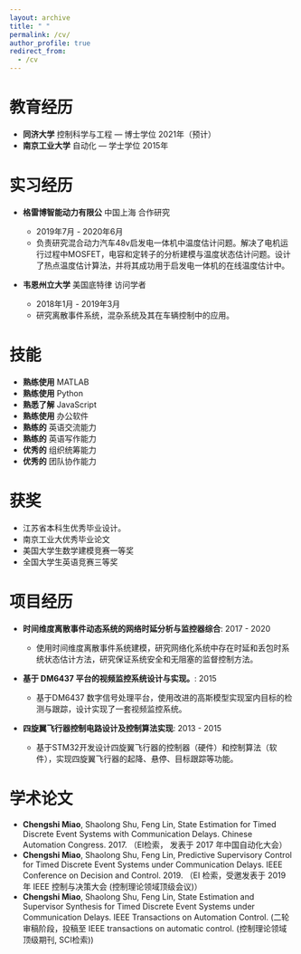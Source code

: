 ```yaml
---
layout: archive
title: " "
permalink: /cv/
author_profile: true
redirect_from:
  - /cv
---
```


教育经历
======
* **同济大学** 控制科学与工程 — 博士学位 2021年（预计）
* **南京工业大学** 自动化 — 学士学位 2015年

实习经历
======
* **格雷博智能动力有限公** 中国上海 合作研究
  * 2019年7月 - 2020年6月
  * 负责研究混合动力汽车48v启发电一体机中温度估计问题。解决了电机运行过程中MOSFET，电容和定转子的分析建模与温度状态估计问题。设计了热点温度估计算法，并将其成功用于启发电一体机的在线温度估计中。

* **韦恩州立大学** 美国底特律 访问学者
  * 2018年1月 - 2019年3月
  * 研究离散事件系统，混杂系统及其在车辆控制中的应用。
  
技能
======
* **熟练使用** MATLAB 
* **熟练使用** Python 
* **熟悉了解** JavaScript
* **熟练使用** 办公软件
* **熟练的** 英语交流能力
* **熟练的** 英语写作能力
* **优秀的** 组织统筹能力
* **优秀的** 团队协作能力


获奖
======
* 江苏省本科生优秀毕业设计。 
* 南京工业大优秀毕业论文
* 美国大学生数学建模竞赛一等奖
* 全国大学生英语竞赛三等奖

项目经历
======
* **时间维度离散事件动态系统的网络时延分析与监控器综合**: 2017 - 2020
  * 使用时间维度离散事件系统建模，研究网络化系统中存在时延和丢包时系统状态估计方法，研究保证系统安全和无阻塞的监督控制方法。

* **基于 DM6437 平台的视频监控系统设计与实现。**: 2015
  * 基于DM6437 数字信号处理平台，使用改进的高斯模型实现室内目标的检测与跟踪，设计实现了一套视频监控系统。

* **四旋翼飞行器控制电路设计及控制算法实现**: 2013 - 2015
  * 基于STM32开发设计四旋翼飞行器的控制器（硬件）和控制算法（软件），实现四旋翼飞行器的起降、悬停、目标跟踪等功能。
  
学术论文
======
* **Chengshi Miao**, Shaolong Shu, Feng Lin, State Estimation for Timed Discrete Event Systems with Communication Delays. Chinese Automation Congress. 2017. （EI检索， 发表于 2017 年中国自动化大会）
* **Chengshi Miao**, Shaolong Shu, Feng Lin, Predictive Supervisory Control for Timed Discrete Event Systems under Communication Delays. IEEE Conference on Decision and Control. 2019. （EI 检索，受邀发表于 2019 年 IEEE 控制与决策大会 (控制理论领域顶级会议)）
* **Chengshi Miao**, Shaolong Shu, Feng Lin, State Estimation and Supervisor Synthesis for Timed Discrete Event Systems under Communication Delays. IEEE Transactions on Automation Control. (二轮审稿阶段，投稿至 IEEE transactions on automatic control. (控制理论领域顶级期刊, SCI检索))

  

